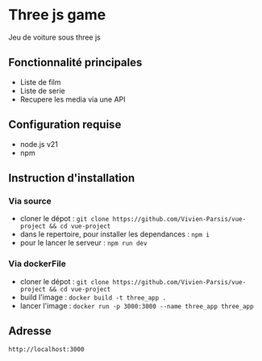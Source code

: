 # Three js game
Jeu de voiture sous three js

## Fonctionnalité principales
- Liste de film
- Liste de serie
- Recupere les media via une API

## Configuration requise
- node.js v21
- npm

## Instruction d'installation

### Via source

- cloner le dépot : `git clone https://github.com/Vivien-Parsis/vue-project && cd vue-project`
- dans le repertoire, pour installer les dependances : `npm i`
- pour le lancer le serveur : `npm run dev`

### Via dockerFile

- cloner le dépot : `git clone https://github.com/Vivien-Parsis/vue-project && cd vue-project`
- build l'image : `docker build -t three_app .`
- lancer l'image : `docker run -p 3000:3000 --name three_app three_app`

## Adresse

`http://localhost:3000`